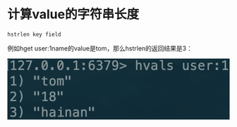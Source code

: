 # 计算value的字符串长度

```text
hstrlen key field
```

例如hget user:1name的value是tom，那么hstrlen的返回结果是3：

![](../../.gitbook/assets/image%20%2845%29.png)


